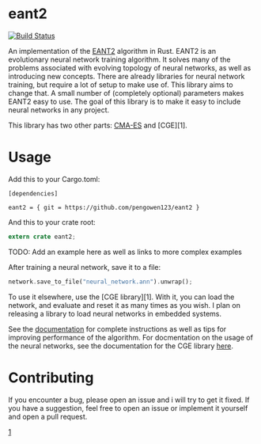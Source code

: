 # eant2

[![Build Status](https://travis-ci.org/pengowen123/eant2.svg?branch=master)](https://travis-ci.org/pengowen123/eant2)

An implementation of the [EANT2](http://www.informatik.uni-kiel.de/inf/Sommer/doc/Publications/nts/SiebelSommer-IJHIS2007.pdf) algorithm in Rust. EANT2 is an evolutionary neural network training algorithm. It solves many of the problems associated with evolving topology of neural networks, as well as introducing new concepts. There are already libraries for neural network training, but require a lot of setup to make use of. This library aims to change that. A small number of (completely optional) parameters makes EANT2 easy to use. The goal of this library is to make it easy to include neural networks in any project.

This library has two other parts: [CMA-ES](https://github.com/pengowen123/cmaes) and [CGE][1].

# Usage

Add this to your Cargo.toml:

```
[dependencies]

eant2 = { git = https://github.com/pengowen123/eant2 }
```

And this to your crate root:

```rust
extern crate eant2;
```

TODO: Add an example here as well as links to more complex examples

After training a neural network, save it to a file:

```rust
network.save_to_file("neural_network.ann").unwrap();
```

To use it elsewhere, use the [CGE library][1]. With it, you can load the network, and evaluate and reset it as many times as you wish. I plan on releasing a library to load neural networks in embedded systems.

See the [documentation](pengowen123.github.io/eant2/eant2/index.html) for complete instructions as well as tips for improving performance of the algorithm. For docmentation on the usage of the neural networks, see the documentation for the CGE library [here](pengowen123.github.io/cge/cge/index.html).

# Contributing

If you encounter a bug, please open an issue and i will try to get it fixed. If you have a suggestion, feel free to open an issue or implement it yourself and open a pull request.

[1](https://github.com/pengowen123/cge)
